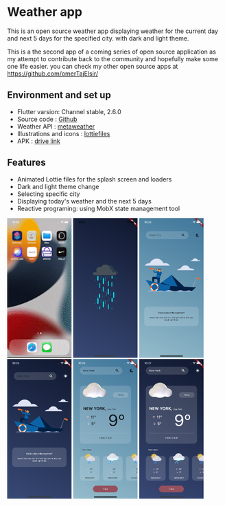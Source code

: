 # Weather app

This is an open source weather app displaying weather for the current day and next 5 days for the
specified city. with dark and light theme.

This is a the second app of a coming series of open source application as my attempt to contribute back to the community and hopefully make some one life easier.
you can check my other open source apps at https://github.com/omerTajElsir/

## Environment and set up

- Flutter varsion: Channel stable, 2.6.0
- Source code : [Github](https://github.com/omerTajElsir/weather_app)
- Weather API : [metaweather](https://www.metaweather.com/api)
- Illustrations and icons : [lottiefiles](https://lottiefiles.com/)
- APK : [drive link](https://drive.google.com/file/d/1tQiOEh7a99sIFjq2VwLanp-z4KPUy7YC/view?usp=sharing)

## Features

- Animated Lottie files for the splash screen and loaders
- Dark and light theme change
- Selecting specific city
- Displaying today's weather and the next 5 days
- Reactive programing: using MobX state management tool


<p float="left">
<img src="/screenshots/video.gif" width=" 150"  >
<img src="/screenshots/splash.png" width=" 150"  >
<img src="/screenshots/searchL.png" width=" 150"  >
<img src="/screenshots/searchD.png" width=" 150"  >
<img src="/screenshots/resultL.png" width=" 150"  >
<img src="/screenshots/resultD.png" width=" 150"  >
</p>
